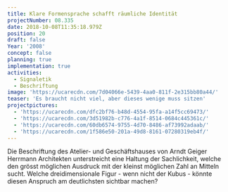 ```yaml
---
title: Klare Formensprache schafft räumliche Identität
projectNumber: 08.335
date: 2018-10-08T11:35:18.979Z
position: 20
draft: false
Year: '2008'
concept: false
planning: true
implementation: true
activities:
  - Signaletik
  - Beschriftung
image: 'https://ucarecdn.com/7d04066e-5439-4aa0-811f-2e315bb80a44/'
teaser: 'Es braucht nicht viel, aber dieses wenige muss sitzen'
projectpictures:
  - 'https://ucarecdn.com/dfc2bf76-b48d-4554-95fa-a14f5cc69473/'
  - 'https://ucarecdn.com/3d51982b-c776-4a1f-8514-0684c445361c/'
  - 'https://ucarecdn.com/60db6574-9755-4d70-8486-af73992adaab/'
  - 'https://ucarecdn.com/1f586e50-201a-49d8-8161-07280319eb4f/'
---
```

Die Beschriftung des Atelier- und Geschäftshauses von Arndt Geiger Herrmann Architekten unterstreicht eine Haltung der Sachlichkeit, welche den grösst möglichen Ausdruck mit der kleinst möglichen Zahl an Mitteln sucht. Welche dreidimensionale Figur - wenn nicht der Kubus - könnte diesen Anspruch am deutlichsten sichtbar machen?
